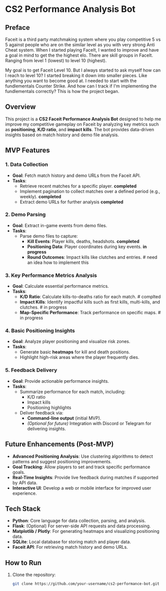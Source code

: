 # CS2 Performance Analysis Bot


## Preface
Faceit is a third party matchmaking system where you play competitive 5 vs 5 against people who are on the 
similar level as you with very strong Anti Cheat system. 
When I started playing FaceIt, I wanted to improve and have a goal in mind to get the the highest elo.
There are skill groups in FaceIt. Ranging from level 1 (lowest) to level 10 (highest).

My goal is to get Faceit Level 10. But I always started to ask myself how can I reach to level 10? 
I started breaking it down into smaller pieces. Like anything you want to become good at. I needed to start
with the fundlementals Counter Strike. And how can I track if I'm implementing the fundlementals correctly? 
This is how the project began. 



## Overview
This project is a **CS2 Faceit Performance Analysis Bot** designed to help me improve my competitive gameplay on Faceit by analyzing key metrics such as **positioning**, **K/D ratio**, and **impact kills**. The bot provides data-driven insights based on match history and demo file analysis.

## MVP Features

### 1. Data Collection
- **Goal**: Fetch match history and demo URLs from the Faceit API.
- **Tasks**:
  - Retrieve recent matches for a specific player. **completed**
  - Implement pagination to collect matches over a defined period (e.g., weekly). **completed**
  - Extract demo URLs for further analysis **completed**

### 2. Demo Parsing
- **Goal**: Extract in-game events from demo files.
- **Tasks**:
  - Parse demo files to capture:
    - **Kill Events**: Player kills, deaths, headshots. **completed**
    - **Positioning Data**: Player coordinates during key events. **in progress** 
    - **Round Outcomes**: Impact kills like clutches and entries. # need an idea how to implement this 

### 3. Key Performance Metrics Analysis
- **Goal**: Calculate essential performance metrics.
- **Tasks**:
  - **K/D Ratio**: Calculate kills-to-deaths ratio for each match. # complted 
  - **Impact Kills**: Identify impactful kills such as first kills, multi-kills, and clutches. # in progress 
  - **Map-Specific Performance**: Track performance on specific maps. # in progress 

### 4. Basic Positioning Insights
- **Goal**: Analyze player positioning and visualize risk zones.
- **Tasks**:
  - Generate basic **heatmaps** for kill and death positions.
  - Highlight high-risk areas where the player frequently dies.

### 5. Feedback Delivery
- **Goal**: Provide actionable performance insights.
- **Tasks**:
  - Summarize performance for each match, including:
    - K/D ratio
    - Impact kills
    - Positioning highlights
  - Deliver feedback via:
    - **Command-line output** (initial MVP).
    - *(Optional for future)* Integration with Discord or Telegram for delivering insights.

## Future Enhancements (Post-MVP)
- **Advanced Positioning Analysis**: Use clustering algorithms to detect patterns and suggest positioning improvements.
- **Goal Tracking**: Allow players to set and track specific performance goals.
- **Real-Time Insights**: Provide live feedback during matches if supported by API data.
- **Interactive UI**: Develop a web or mobile interface for improved user experience.

## Tech Stack
- **Python**: Core language for data collection, parsing, and analysis.
- **Flask**: (Optional) For server-side API requests and data processing.
- **Matplotlib / Plotly**: For generating heatmaps and visualizing positioning data.
- **SQLite**: Local database for storing match and player data.
- **Faceit API**: For retrieving match history and demo URLs.

## How to Run
1. Clone the repository:
   ```bash
   git clone https://github.com/your-username/cs2-performance-bot.git


  
